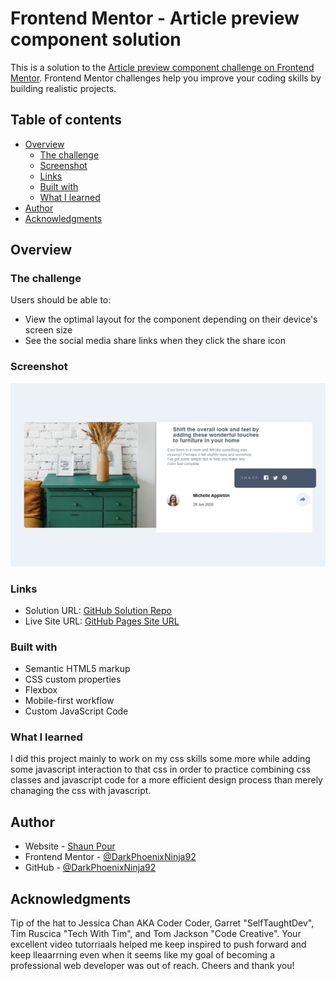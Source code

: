 # Frontend Mentor - Article preview component solution

This is a solution to the [Article preview component challenge on Frontend Mentor](https://www.frontendmentor.io/challenges/article-preview-component-dYBN_pYFT). Frontend Mentor challenges help you improve your coding skills by building realistic projects. 

## Table of contents

- [Overview](#overview)
  - [The challenge](#the-challenge)
  - [Screenshot](#screenshot)
  - [Links](#links)
  - [Built with](#built-with)
  - [What I learned](#what-i-learned)
- [Author](#author)
- [Acknowledgments](#acknowledgments)

## Overview

### The challenge

Users should be able to:

- View the optimal layout for the component depending on their device's screen size
- See the social media share links when they click the share icon

### Screenshot

![](./screenshot.jpg)

### Links

- Solution URL: [GitHub Solution Repo](https://github.com/DarkPhoenixNinja92/article-preview-component)
- Live Site URL: [GitHub Pages Site URL](https://darkphoenixninja92.github.io/article-preview-component)

### Built with

- Semantic HTML5 markup
- CSS custom properties
- Flexbox
- Mobile-first workflow
- Custom JavaScript Code

### What I learned

I did this project mainly to work on my css skills some more while adding some javascript interaction to that css in order to practice combining css classes and javascript code for a more efficient design process than merely chanaging the css with javascript.

## Author

- Website - [Shaun Pour](https://darkphoenixninja92.github.io/)
- Frontend Mentor - [@DarkPhoenixNinja92](https://www.frontendmentor.io/profile/DarkPhoenixNinja92)
- GitHub - [@DarkPhoenixNinja92](https://github.com/DarkPhoenixNinja92)

## Acknowledgments

Tip of the hat to Jessica Chan AKA Coder Coder, Garret "SelfTaughtDev", Tim Ruscica "Tech With Tim", and Tom Jackson "Code Creative". Your excellent video tutorriaals helped me keep inspired to push forward and keep lleaarrning even when it seems like my goal of becoming a professional web developer was out of reach. Cheers and thank you!